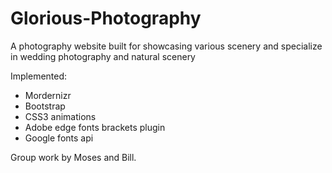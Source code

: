 # Glorious-Photography
A photography website built for showcasing various scenery and specialize in wedding photography and natural scenery

Implemented:
* Mordernizr
* Bootstrap 
* CSS3 animations
* Adobe edge fonts brackets plugin
* Google fonts api

Group work by Moses and Bill. 


